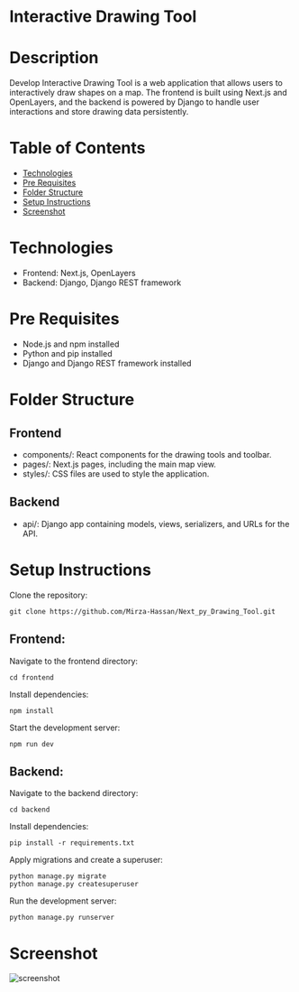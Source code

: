 # Interactive Drawing Tool

# Description
Develop Interactive Drawing Tool is a web application that allows users to interactively draw shapes on a map. The frontend is built using Next.js and OpenLayers, and the backend is powered by Django to handle user interactions and store drawing data persistently.

# Table of Contents
- [Technologies](#Technologies)
- [Pre Requisites](#pre-requisites)
- [Folder Structure](#folder-structure)
- [Setup Instructions](#setup-instructions)
- [Screenshot](#screenshot)

# Technologies

- Frontend: Next.js, OpenLayers
- Backend: Django, Django REST framework

# Pre Requisites

- Node.js and npm installed
- Python and pip installed
- Django and Django REST framework installed

# Folder Structure

## Frontend

- components/: React components for the drawing tools and toolbar.
- pages/: Next.js pages, including the main map view.
- styles/: CSS files are used to style the application.

## Backend

- api/: Django app containing models, views, serializers, and URLs for the API.

# Setup Instructions

Clone the repository:
```
git clone https://github.com/Mirza-Hassan/Next_py_Drawing_Tool.git
```
## Frontend:

Navigate to the frontend directory:
```
cd frontend
```
Install dependencies:
```
npm install
```
Start the development server:
```
npm run dev
```

## Backend:

Navigate to the backend directory:
```
cd backend
```
Install dependencies:
```
pip install -r requirements.txt
```
Apply migrations and create a superuser:
```
python manage.py migrate
python manage.py createsuperuser
```
Run the development server:
```
python manage.py runserver
```

# Screenshot
![screenshot](https://github.com/Mirza-Hassan/Next_py_Drawing_Tool/assets/17096257/87244ee3-0dfd-4245-a40d-a7e4ca9d60a0)


